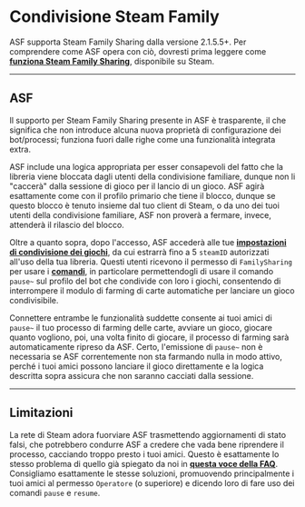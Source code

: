 # Condivisione Steam Family

ASF supporta Steam Family Sharing dalla versione 2.1.5.5+. Per comprendere come ASF opera con ciò, dovresti prima leggere come **[funziona Steam Family Sharing](https://store.steampowered.com/promotion/familysharing)**, disponibile su Steam.

* * *

## ASF

Il supporto per Steam Family Sharing presente in ASF è trasparente, il che significa che non introduce alcuna nuova proprietà di configurazione dei bot/processi; funziona fuori dalle righe come una funzionalità integrata extra.

ASF include una logica appropriata per esser consapevoli del fatto che la libreria viene bloccata dagli utenti della condivisione familiare, dunque non li "caccerà" dalla sessione di gioco per il lancio di un gioco. ASF agirà esattamente come con il profilo primario che tiene il blocco, dunque se questo blocco è tenuto insieme dal tuo client di Steam, o da uno dei tuoi utenti della condivisione familiare, ASF non proverà a fermare, invece, attenderà il rilascio del blocco.

Oltre a quanto sopra, dopo l'accesso, ASF accederà alle tue **[impostazioni di condivisione dei giochi](https://store.steampowered.com/account/managedevices)**, da cui estrarrà fino a 5 `steamID` autorizzati all'uso della tua libreria. Questi utenti ricevono il permesso di `FamilySharing` per usare i **[comandi](https://github.com/JustArchiNET/ArchiSteamFarm/wiki/Commands)**, in particolare permettendogli di usare il comando `pause~` sul profilo del bot che condivide con loro i giochi, consentendo di interrompere il modulo di farming di carte automatiche per lanciare un gioco condivisibile.

Connettere entrambe le funzionalità suddette consente ai tuoi amici di `pause~` il tuo processo di farming delle carte, avviare un gioco, giocare quanto vogliono, poi, una volta finito di giocare, il processo di farming sarà automaticamente ripreso da ASF. Certo, l'emissione di `pause~` non è necessaria se ASF correntemente non sta farmando nulla in modo attivo, perché i tuoi amici possono lanciare il gioco direttamente e la logica descritta sopra assicura che non saranno cacciati dalla sessione.

* * *

## Limitazioni

La rete di Steam adora fuorviare ASF trasmettendo aggiornamenti di stato falsi, che potrebbero condurre ASF a credere che vada bene riprendere il processo, cacciando troppo presto i tuoi amici. Questo è esattamente lo stesso problema di quello già spiegato da noi in **[questa voce della FAQ](https://github.com/JustArchiNET/ArchiSteamFarm/wiki/FAQ#asf-is-kicking-my-steam-client-session-while-im-playing--this-account-is-logged-on-another-pc)**. Consigliamo esattamente le stesse soluzioni, promuovendo principalmente i tuoi amici al permesso `Operatore` (o superiore) e dicendo loro di fare uso dei comandi `pause` e `resume`.